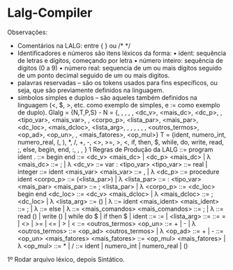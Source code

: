 # Lalg-Compiler

Observações:
- Comentários na LALG: entre { } ou /* */
- Identificadores e números são itens léxicos da forma:
• ident: sequência de letras e dígitos, começando por letra
• número inteiro: sequência de dígitos (0 a 9)
• número real: sequencia de um ou mais dígitos seguido de um ponto
decimal seguido de um ou mais digitos.
- palavras reservadas – são os tokens usados para fins específicos, ou seja, que são
previamente definidos na linguagem.
- símbolos simples e duplos – são aqueles também definidos na linguagem (<, $, >, etc.
como exemplo de simples, e := como exemplo de duplo).
 Glalg = {N,T,P,S} -
N = {<programa>, <corpo>, <dc>, <comando>, <comandos>, <dc_v>, <mais_dc>,
<dc_p>, <variaveis>, <tipo_var>, <mais_var>, <parametros>, <corpo_p>,
<lista_par>, <mais_par>, <dc_loc>, <mais_dcloc>, <lista_arg>, <argumentos>,
<pfalsa>, <condicao>, <expressao>, <relacao>, <termo>, <outros_termos>,
<op_ad>, <op_un>, <fator>, <mais_fatores>, <op_mul>}
T = {ident, numero_int, numero_real, (, ), *, /, +, -, <>, >=, >, <, if, then, $, while, do,
write, read, ;, else, begin, end, :, , , }
1
Regras de Produção da LALG
<programa> ::= program ident <corpo> .
<corpo> ::= <dc> begin <comandos> end
<dc> ::= <dc_v> <mais_dc> | <dc_p> <mais_dc> | λ
<mais_dc> ::= ; <dc> | λ
<dc_v> ::= var <variaveis> : <tipo_var>
<tipo_var> ::= real | integer
<variaveis> ::= ident <mais_var>
<mais_var> ::= , <variaveis> | λ
<dc_p> ::= procedure ident <parametros> <corpo_p>
<parametros> ::= (<lista_par>) | λ
<lista_par> ::= <variaveis> : <tipo_var> <mais_par>
<mais_par> ::= ; <lista_par> | λ
<corpo_p> ::= <dc_loc> begin <comandos> end
<dc_loc> ::= <dc_v> <mais_dcloc> | λ
<mais_dcloc> ::= ; <dc_loc> | λ
<lista_arg> ::= (<argumentos>) | λ
<argumentos> ::= ident <mais_ident>
<mais_ident> ::= ; <argumentos> | λ
<pfalsa> ::= else <comandos> | λ
<comandos> ::= <comando> <mais_comandos>
<mais_comandos> ::= ; <comandos> | λ
<comando> ::= read (<variaveis>) |
 write (<variaveis>) |
 while <condicao> do <comandos> $ |
 if <condicao> then <comandos> <pfalsa> $ |
 ident <restoIdent>
<restoIdent> ::= := <expressao> | <lista_arg>
<condicao> ::= <expressao> <relacao> <expressao>
<relacao> ::= = | <> | >= | <= | > | <
<expressao> ::= <termo> <outros_termos>
<op_un> ::= + | - | λ
<outros_termos> ::= <op_ad> <termo> <outros_termos> | λ
<op_ad> ::= + | -
<termo> ::= <op_un> <fator> <mais_fatores>
<mais_fatores> ::= <op_mul> <fator> <mais_fatores> | λ
<op_mul> ::= * | /
<fator> ::= ident | numero_int | numero_real | (<expressao>)


1º Rodar arquivo léxico, depois Sintático.
